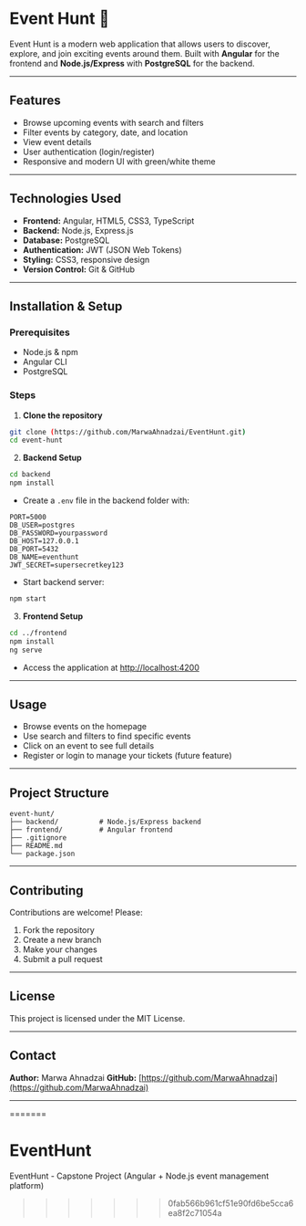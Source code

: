 # Event Hunt 🌿

Event Hunt is a modern web application that allows users to discover, explore, and join exciting events around them. Built with **Angular** for the frontend and **Node.js/Express** with **PostgreSQL** for the backend.

---

## Features

- Browse upcoming events with search and filters
- Filter events by category, date, and location
- View event details
- User authentication (login/register)
- Responsive and modern UI with green/white theme

---

## Technologies Used

- **Frontend:** Angular, HTML5, CSS3, TypeScript
- **Backend:** Node.js, Express.js
- **Database:** PostgreSQL
- **Authentication:** JWT (JSON Web Tokens)
- **Styling:** CSS3, responsive design
- **Version Control:** Git & GitHub

---

## Installation & Setup

### Prerequisites

- Node.js & npm
- Angular CLI
- PostgreSQL

### Steps

1. **Clone the repository**

```bash
git clone (https://github.com/MarwaAhnadzai/EventHunt.git)
cd event-hunt
````

2. **Backend Setup**

```bash
cd backend
npm install
```

* Create a `.env` file in the backend folder with:

```
PORT=5000
DB_USER=postgres
DB_PASSWORD=yourpassword
DB_HOST=127.0.0.1
DB_PORT=5432
DB_NAME=eventhunt
JWT_SECRET=supersecretkey123
```

* Start backend server:

```bash
npm start
```

3. **Frontend Setup**

```bash
cd ../frontend
npm install
ng serve
```

* Access the application at [http://localhost:4200](http://localhost:4200)

---

## Usage

* Browse events on the homepage
* Use search and filters to find specific events
* Click on an event to see full details
* Register or login to manage your tickets (future feature)

---

## Project Structure

```
event-hunt/
├── backend/          # Node.js/Express backend
├── frontend/         # Angular frontend
├── .gitignore
├── README.md
└── package.json
```

---

## Contributing

Contributions are welcome! Please:

1. Fork the repository
2. Create a new branch
3. Make your changes
4. Submit a pull request

---

## License

This project is licensed under the MIT License.

---

## Contact

**Author:** Marwa Ahnadzai
**GitHub:** [https://github.com/MarwaAhnadzai](https://github.com/MarwaAhnadzai)

---


=======
# EventHunt
EventHunt - Capstone Project (Angular + Node.js event management platform)
>>>>>>> 0fab566b961cf51e90fd6be5cca6ea8f2c71054a
